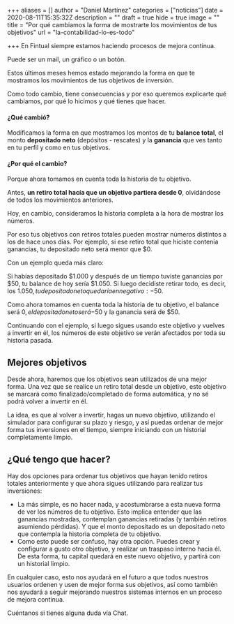 +++
aliases = []
author = "Daniel Martínez"
categories = ["noticias"]
date = 2020-08-11T15:35:32Z
description = ""
draft = true
hide = true
image = ""
title = "Por qué cambiamos la forma de mostrarte los movimientos de tus objetivos"
url = "la-contabilidad-lo-es-todo"

+++
En Fintual siempre estamos haciendo procesos de mejora continua.

Puede ser un mail, un gráfico o un botón.

Estos últimos meses hemos estado mejorando la forma en que te mostramos los movimientos de tus objetivos de inversión.

Como todo cambio, tiene consecuencias y por eso queremos explicarte qué cambiamos, por qué lo hicimos y qué tienes que hacer.

#### ¿Qué cambió?

Modificamos la forma en que mostramos los montos de tu **balance total**, el monto **depositado neto** (depósitos - rescates) y la **ganancia** que ves tanto en tu perfil y como en tus objetivos.

#### ¿Por qué el cambio?

Porque ahora tomamos en cuenta toda la historia de tu objetivo.

Antes, **un retiro total hacía que un objetivo partiera desde 0**, olvidándose de todos los movimientos anteriores.

Hoy, en cambio, consideramos la historia completa a la hora de mostrar los números.

Por eso tus objetivos con retiros totales pueden mostrar números distintos a los de hace unos días. Por ejemplo, si ese retiro total que hiciste contenía ganancias, tu depositado neto será menor que $0.

Con un ejemplo queda más claro: 

Si habías depositado $1.000 y después de un tiempo tuviste ganancias por $50, tu balance de hoy sería $1.050. Si luego decidiste retirar todo, es decir, los $1.050, tu depositado neto quedaría en negativo: -$50.

Como ahora tomamos en cuenta toda la historia de tu objetivo, el balance será $0, el depositado neto será -$50 y la ganancia será de $50. 

Continuando con el ejemplo, si luego sigues usando este objetivo y vuelves a invertir en él, los números de este objetivo se verán afectados por toda su historia pasada.

## Mejores objetivos

Desde ahora, haremos que los objetivos sean utilizados de una mejor forma. Una vez que se realice un retiro total desde un objetivo, este objetivo se marcará como finalizado/completado de forma automática, y no sé podrá volver a invertir en él.

La idea, es que al volver a invertir, hagas un nuevo objetivo, utilizando el simulador para configurar su plazo y riesgo, y así puedas ordenar de mejor forma tus inversiones en el tiempo, siempre iniciando con un historial completamente limpio.

## ¿Qué tengo que hacer?

Hay dos opciones para ordenar tus objetivos que hayan tenido retiros totales anteriormente y que ahora sigues utilizando para realizar tus inversiones:

* La más simple, es no hacer nada, y acostumbrarse a esta nueva forma de ver los números de tu objetivo. Esto implica entender que las ganancias mostradas, contemplan ganancias retiradas (y también retiros asumiendo pérdidas). Y que el monto depositado es un depositado neto que contempla la historia completa de tu objetivo.
* Como esto puede ser confuso, hay otra opción. Puedes crear y configurar a gusto otro objetivo, y realizar un traspaso interno hacia él. De esta forma, tu capital quedará en este nuevo objetivo, y partirá con un historial limpio.

En cualquier caso, esto nos ayudará en el futuro a que todos nuestros usuarios ordenen y usen de mejor forma sus objetivos, así como también nos ayudará a seguir mejorando nuestros sistemas internos en un proceso de mejora continua.

Cuéntanos si tienes alguna duda vía Chat.